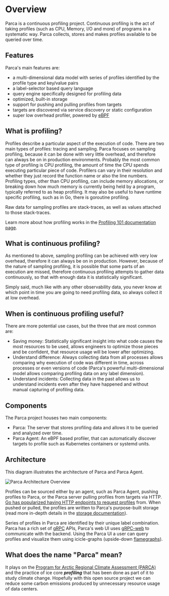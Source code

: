 # Overview

Parca is a continuous profiling project. Continuous profiling is the act of taking profiles (such as CPU, Memory, I/O and more) of programs in a systematic way. Parca collects, stores and makes profiles available to be queried over time.

## Features

Parca's main features are:

* a multi-dimensional data model with series of profiles identified by the profile type and key/value pairs
* a label-selector based query language
* query engine specifically designed for profiling data
* optimized, built-in storage
* support for pushing and pulling profiles from targets
* targets are discovered via service discovery or static configuration
* super low overhead profiler, powered by [eBPF](https://ebpf.io/)

## What is profiling?

Profiles describe a particular aspect of the execution of code. There are two main types of profiles: tracing and sampling. Parca focuses on sampling profiling, because it can be done with very little overhead, and therefore can always be on in production environments. Probably the most common type of profiling is CPU profiling, the amount of time the CPU spends executing particular piece of code. Profilers can vary in their resolution and whether they just record the function name or also the line numbers. Profiling types, other than CPU profiling, can include memory allocations, or breaking down how much memory is currently being held by a program, typically referred to as heap profiling. It may also be useful to have runtime specific profiling, such as in Go, there is goroutine profiling.

Raw data for sampling profiles are stack-traces, as well as values attached to those stack-traces.

Learn more about how profiling works in the [Profiling 101 documentation page](./profiling-101).

## What is continuous profiling?

As mentioned to above, sampling profiling can be achieved with very low overhead, therefore it can always be on in production. However, because of the nature of sampling profiling, it is possible that some parts of an execution are missed, therefore continuous profiling attempts to gather data continuously, so that with enough data it is statistically significant.

Simply said, much like with any other observability data, you never know at which point in time you are going to need profiling data, so always collect it at low overhead.

## When is continuous profiling useful?

There are more potential use cases, but the three that are most common are:

* Saving money: Statistically significant insight into what code causes the most resources to be used, allows engineers to optimize those pieces and be confident, that resource usage will be lower after optimizing.
* Understand difference: Always collecting data from all processes allows comparing why execution of code was different in time, across processes or even versions of code (Parca's powerful multi-dimensional model allows comparing profiling data on any label dimension).
* Understand incidents: Collecting data in the past allows us to understand incidents even after they have happened and without manual capturing of profiling data.

## Components

The Parca project houses two main components:

* Parca: The server that stores profiling data and allows it to be queried and analyzed over time.
* Parca Agent: An eBPF based profiler, that can automatically discover targets to profile such as Kubernetes containers or systemd units.

## Architecture

This diagram illustrates the architecture of Parca and Parca Agent.

![Parca Architecture Overview](https://docs.google.com/drawings/d/10VH49EgWlNF1wONKroQb5x3Q1Rkrnsc1BikTUvJNFIE/export/svg)

Profiles can be sourced either by an agent, such as Parca Agent, pushing profiles to Parca, or the Parca server pulling profiles from targets via HTTP. [Go has popularized having HTTP endpoints to request profiles](https://pkg.go.dev/net/http/pprof) from. When pushed or pulled, the profiles are written to Parca's purpose-built storage (read more in-depth details in the [storage documentation](./storage)).

Series of profiles in Parca are identified by their unique label combination. Parca has a rich set of [gRPC](https://grpc.io/) APIs, Parca's web UI uses [gRPC-web](https://grpc.io/docs/platforms/web/basics/) to communicate with the backend. Using the Parca UI a user can query profiles and visualize them using icicle-graphs (upside-down [flamegraphs](https://twitter.com/brendangregg/status/527214217007362049?lang=en)).

## What does the name "Parca" mean?

It plays on the [Program for Arctic Regional Climate Assessment (PARCA)](https://nsidc.org/data/parca) and the practice of ice core _**profiling**_ that has been done as part of it to study climate change. Hopefully with this open source project we can reduce some carbon emissions produced by unnecessary resource usage of data centers.
